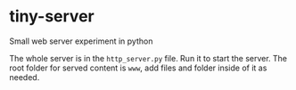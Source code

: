 # tiny-server
Small web server experiment in python

The whole server is in the `http_server.py` file. Run it to start the server.
The root folder for served content is `www`, add files and folder inside of it as needed.

